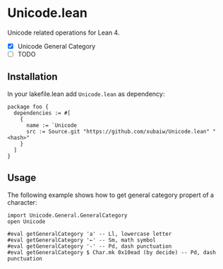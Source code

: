 # Unicode.lean

Unicode related operations for Lean 4.

- [x] Unicode General Category
- [ ] TODO

## Installation

In your lakefile.lean add `Unicode.lean` as dependency:

```lean
package foo {
  dependencies := #[
    {
      name := `Unicode
      src := Source.git "https://github.com/xubaiw/Unicode.lean" "<hash>"
    }
  ]
}
```

## Usage

The following example shows how to get general category propert of a character:

```lean
import Unicode.General.GeneralCategory
open Unicode

#eval getGeneralCategory 'a' -- Ll, lowercase letter
#eval getGeneralCategory '←' -- Sm, math symbol
#eval getGeneralCategory '-' -- Pd, dash punctuation
#eval getGeneralCategory $ Char.mk 0x10ead (by decide) -- Pd, dash punctuation
```